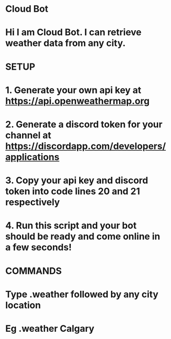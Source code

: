 # Cloud Bot
# Hi I am Cloud Bot. I can retrieve weather data from any city.

# SETUP
# 1. Generate your own api key at https://api.openweathermap.org
# 2. Generate a discord token for your channel at https://discordapp.com/developers/applications
# 3. Copy your api key and discord token into code lines 20 and 21 respectively
# 4. Run this script and your bot should be ready and come online in a few seconds!

# COMMANDS
# Type .weather followed by any city location
# Eg .weather Calgary
